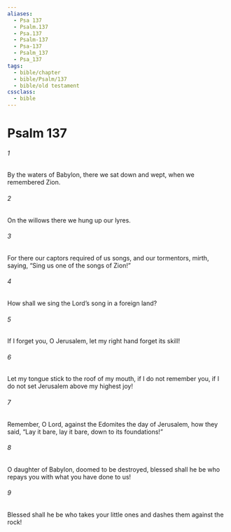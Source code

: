 ```yaml
---
aliases:
  - Psa 137
  - Psalm.137
  - Psa.137
  - Psalm-137
  - Psa-137
  - Psalm_137
  - Psa_137
tags:
  - bible/chapter
  - bible/Psalm/137
  - bible/old testament
cssclass:
  - bible
---
```


# Psalm 137

###### 1
By the waters of Babylon, there we sat down and wept, when we remembered Zion.
###### 2
On the willows there we hung up our lyres.
###### 3
For there our captors required of us songs, and our tormentors, mirth, saying, “Sing us one of the songs of Zion!”
###### 4
How shall we sing the Lord’s song in a foreign land?
###### 5
If I forget you, O Jerusalem, let my right hand forget its skill!
###### 6
Let my tongue stick to the roof of my mouth, if I do not remember you, if I do not set Jerusalem above my highest joy!
###### 7
Remember, O Lord, against the Edomites the day of Jerusalem, how they said, “Lay it bare, lay it bare, down to its foundations!”
###### 8
O daughter of Babylon, doomed to be destroyed, blessed shall he be who repays you with what you have done to us!
###### 9
Blessed shall he be who takes your little ones and dashes them against the rock!


